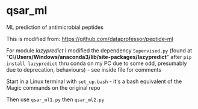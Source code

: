 # qsar_ml
ML prediction of antimicrobial peptides

This is modified from: https://github.com/dataprofessor/peptide-ml

For module *lazypredict* I modified the dependency `Supervised.py` (found at "**C:/Users/Windows/anaconda3/lib/site-packages/lazypredict**" after `pip install lazypredict` thru conda on my PC due to some odd, presumably due to deprecation, behaviours) - see inside file for comments

Start in a Linux terminal with `set_up.bash`  - it's a bash equivalent of the Magic commands on the original repo

Then use `qsar_ml1.py` then `qsar_ml2.py` 
